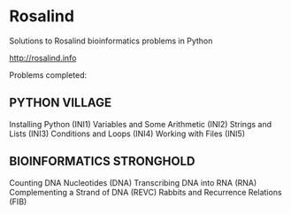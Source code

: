 Rosalind
========

Solutions to Rosalind bioinformatics problems in Python

http://rosalind.info

Problems completed:

PYTHON VILLAGE
------
Installing Python (INI1)
Variables and Some Arithmetic (INI2)
Strings and Lists (INI3)
Conditions and Loops (INI4)
Working with Files (INI5)

BIOINFORMATICS STRONGHOLD
------
Counting DNA Nucleotides (DNA)
Transcribing DNA into RNA (RNA)
Complementing a Strand of DNA (REVC)
Rabbits and Recurrence Relations (FIB)
